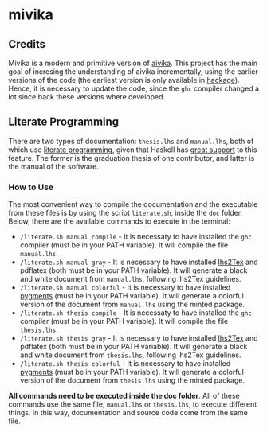 # mivika

## Credits

Mivika is a modern and primitive version of [aivika](https://github.com/dsorokin/aivika). This project has the main goal of incresing the understanding of aivika incrementally, using the earlier versions of the code (the earliest version is only available in [hackage](https://hackage.haskell.org/package/aivika-0.1)). Hence, it is necessary to update the code, since the `ghc` compiler changed a lot since back these versions where developed.

## Literate Programming

There are two types of documentation: `thesis.lhs` and `manual.lhs`, both of which use [literate programming](https://en.wikipedia.org/wiki/Literate_programming), given that Haskell has [great support](https://wiki.haskell.org/Literate_programming) to this feature. The former is the graduation thesis of one contributor, and latter is the manual of the software.

### How to Use

The most convenient way to compile the documentation and the executable from these files is by using the script `literate.sh`, inside the `doc` folder. Below, there are the available commands to execute in the terminal:

- `/literate.sh manual compile` - It is necessaty to have installed the `ghc` compiler (must be in your PATH variable). It will compile the file `manual.lhs`.
- `/literate.sh manual gray` - It is necessary to have installed [lhs2Tex](https://hackage.haskell.org/package/lhs2tex) and pdflatex (both must be in your PATH variable). It will generate a black and white document from `manual.lhs`, following lhs2Tex guidelines.
- `/literate.sh manual colorful` - It is necessary to have installed [pygments](https://pygments.org/download/) (must be in your PATH variable). It will generate a colorful version of the document from `manual.lhs` using the minted package.
- `/literate.sh thesis compile` - It is necessaty to have installed the `ghc` compiler (must be in your PATH variable). It will compile the file `thesis.lhs`.
- `/literate.sh thesis gray` - It is necessary to have installed [lhs2Tex](https://hackage.haskell.org/package/lhs2tex) and pdflatex (both must be in your PATH variable). It will generate a black and white document from `thesis.lhs`, following lhs2Tex guidelines.
- `/literate.sh thesis colorful` - It is necessary to have installed [pygments](https://pygments.org/download/) (must be in your PATH variable). It will generate a colorful version of the document from `thesis.lhs` using the minted package.

**All commands need to be executed inside the doc folder**. All of these commands use the same file, `manual.lhs` or `thesis.lhs`, to execute different things. In this way, documentation and source code come from the same file.
